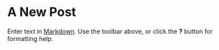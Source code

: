 # A New Post

Enter text in [Markdown](http://daringfireball.net/projects/markdown/). Use the toolbar above, or click the **?** button for formatting help.
